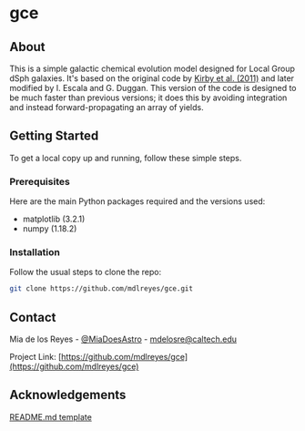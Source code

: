 # gce

<!-- ABOUT THE PROJECT -->
## About

This is a simple galactic chemical evolution model designed for Local Group dSph galaxies.
It's based on the original code by [Kirby et al. (2011)](https://ui.adsabs.harvard.edu/abs/2011ApJ...727...79K/abstract) and later modified by I. Escala and G. Duggan.
This version of the code is designed to be much faster than previous versions; it does this by avoiding integration and instead forward-propagating an array of yields.

<!-- GETTING STARTED -->
## Getting Started

To get a local copy up and running, follow these simple steps.

### Prerequisites

Here are the main Python packages required and the versions used:
* matplotlib (3.2.1)
* numpy (1.18.2)

### Installation

Follow the usual steps to clone the repo:
```sh
git clone https://github.com/mdlreyes/gce.git
```

<!-- CONTACT -->
## Contact

Mia de los Reyes - [@MiaDoesAstro](https://twitter.com/MiaDoesAstro) - mdelosre@caltech.edu

Project Link: [https://github.com/mdlreyes/gce](https://github.com/mdlreyes/gce)



<!-- ACKNOWLEDGEMENTS -->
## Acknowledgements

[README.md template](https://github.com/othneildrew/Best-README-Template)
